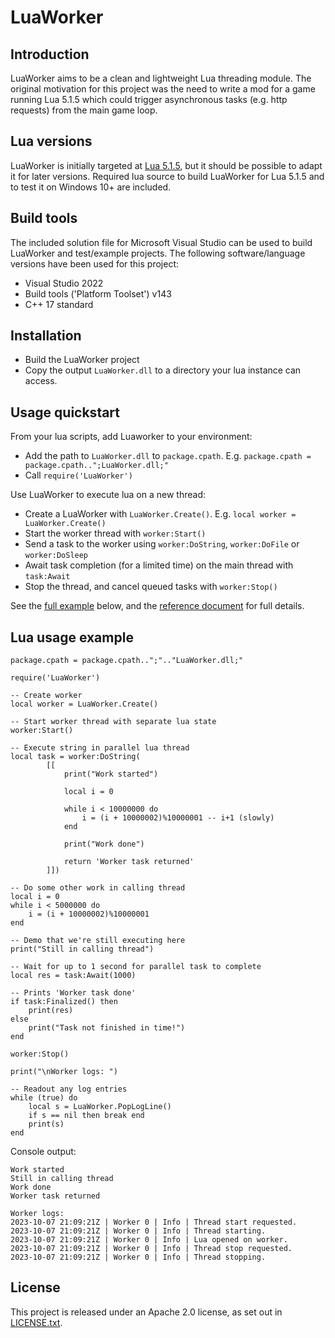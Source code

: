 # LuaWorker

## Introduction
LuaWorker aims to be a clean and lightweight Lua threading module. The original motivation for this project was the need to write a mod for a game running Lua 5.1.5 which could trigger asynchronous tasks (e.g. http requests) from the main game loop.

## Lua versions
LuaWorker is initially targeted at [Lua 5.1.5](https://www.lua.org/versions.html), but it should be possible to adapt it for later versions. Required lua source to build LuaWorker for Lua 5.1.5 and to test it on Windows 10+ are included.

## Build tools
The included solution file for Microsoft Visual Studio can be used to build LuaWorker and test/example projects. The following software/language versions have been used for this project:
* Visual Studio 2022
* Build tools ('Platform Toolset') v143 
* C++ 17 standard

## Installation
* Build the LuaWorker project
* Copy the output `LuaWorker.dll` to a directory your lua instance can access.
 
## Usage quickstart
From your lua scripts, add Luaworker to your environment:
* Add the path to `LuaWorker.dll` to `package.cpath`. E.g. `package.cpath = package.cpath..";LuaWorker.dll;"`
* Call `require('LuaWorker')`

Use LuaWorker to execute lua on a new thread:
* Create a LuaWorker with `LuaWorker.Create()`. E.g. `local worker = LuaWorker.Create()`
* Start the worker thread with `worker:Start()`
* Send a task to the worker using `worker:DoString`, `worker:DoFile` or `worker:DoSleep`
* Await task completion (for a limited time) on the main thread with `task:Await`
* Stop the thread, and cancel queued tasks with `worker:Stop()`

See the [full example](#lua-usage-example) below, and the [reference document](Docs/LuaReference.md) for full details.

## Lua usage example
```
package.cpath = package.cpath..";".."LuaWorker.dll;"

require('LuaWorker')

-- Create worker
local worker = LuaWorker.Create()			

-- Start worker thread with separate lua state
worker:Start()								

-- Execute string in parallel lua thread
local task = worker:DoString(
		[[
			print("Work started")

			local i = 0

			while i < 10000000 do
				i = (i + 10000002)%10000001 -- i+1 (slowly)
			end

			print("Work done")

			return 'Worker task returned'
		]])									

-- Do some other work in calling thread
local i = 0
while i < 5000000 do
	i = (i + 10000002)%10000001				 
end

-- Demo that we're still executing here
print("Still in calling thread")			

-- Wait for up to 1 second for parallel task to complete
local res = task:Await(1000)				

-- Prints 'Worker task done'
if task:Finalized() then
	print(res)								
else
	print("Task not finished in time!")
end

worker:Stop()

print("\nWorker logs: ")

-- Readout any log entries
while (true) do								
	local s = LuaWorker.PopLogLine()
	if s == nil then break end
	print(s)		
end
```

Console output:

```
Work started
Still in calling thread
Work done
Worker task returned

Worker logs:
2023-10-07 21:09:21Z | Worker 0 | Info | Thread start requested.
2023-10-07 21:09:21Z | Worker 0 | Info | Thread starting.
2023-10-07 21:09:21Z | Worker 0 | Info | Lua opened on worker.
2023-10-07 21:09:21Z | Worker 0 | Info | Thread stop requested.
2023-10-07 21:09:21Z | Worker 0 | Info | Thread stopping.
```

## License
This project is released under an Apache 2.0 license, as set out in [LICENSE.txt](LICENSE.txt).
